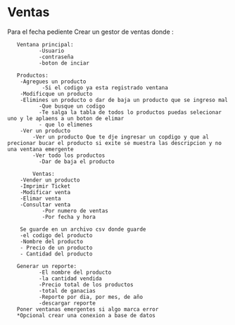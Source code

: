 # Ventas
Para el fecha pediente
Crear un gestor de ventas donde :

       Ventana principal:
              -Usuario 
              -contraseña
              -boton de inciar

       Productos: 
        -Agregues un producto
               -Si el codigo ya esta registrado ventana
        -Modificque un producto 
        -Elimines un producto o dar de baja un producto que se ingreso mal
              -Que busque un codigo 
              -Te salga la tabla de todos lo productos puedas selecionar uno y le aplaens a un boton de elimar 
              - que lo elimenes 
        -Ver un producto 
            -Ver un producto Que te dje ingresar un copdigo y que al precionar bucar el producto si exite se muestra las descripcion y no una ventana emergente 
            -Ver todo los productos
              -Dar de baja el producto
            
            Ventas:
        -Vender un producto 
        -Imprimir Ticket 
        -Modificar venta
        -Elimar venta 
        -Consultar venta
               -Por numero de ventas 
               -Por fecha y hora
       
        Se guarde en un archivo csv donde guarde
        -el codigo del producto 
        -Nombre del producto
        - Precio de un producto
        - Cantidad del producto

       Generar un reporte:
              -El nombre del producto
              -la cantidad vendida
              -Precio total de los productos 
              -total de ganacias 
              -Reporte por dia, por mes, de año
              -descargar reporte
       Poner ventanas emergentes si algo marca error 
       *Opcional crear una conexion a base de datos 



